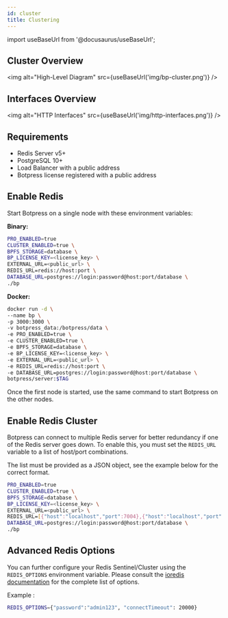 ```yaml
---
id: cluster
title: Clustering
---
```


import useBaseUrl from '@docusaurus/useBaseUrl';

## Cluster Overview

<img alt="High-Level Diagram" src={useBaseUrl('img/bp-cluster.png')} />

## Interfaces Overview

<img alt="HTTP Interfaces" src={useBaseUrl('img/http-interfaces.png')} />

## Requirements

- Redis Server v5+
- PostgreSQL 10+
- Load Balancer with a public address
- Botpress license registered with a public address

## Enable Redis

Start Botpress on a single node with these environment variables:

**Binary:**

```bash
PRO_ENABLED=true
CLUSTER_ENABLED=true \
BPFS_STORAGE=database \
BP_LICENSE_KEY=<license_key> \
EXTERNAL_URL=<public_url> \
REDIS_URL=redis://host:port \
DATABASE_URL=postgres://login:password@host:port/database \
./bp
```

**Docker:**

```bash
docker run -d \
--name bp \
-p 3000:3000 \
-v botpress_data:/botpress/data \
-e PRO_ENABLED=true \
-e CLUSTER_ENABLED=true \
-e BPFS_STORAGE=database \
-e BP_LICENSE_KEY=<license_key> \
-e EXTERNAL_URL=<public_url> \
-e REDIS_URL=redis://host:port \
-e DATABASE_URL=postgres://login:password@host:port/database \
botpress/server:$TAG
```

Once the first node is started, use the same command to start Botpress on the other nodes.

## Enable Redis Cluster

Botpress can connect to multiple Redis server for better redundancy if one of the Redis server goes down. To enable this, you must set the `REDIS_URL` variable to a list of host/port combinations.

The list must be provided as a JSON object, see the example below for the correct format.

```bash
PRO_ENABLED=true
CLUSTER_ENABLED=true \
BPFS_STORAGE=database \
BP_LICENSE_KEY=<license_key> \
EXTERNAL_URL=<public_url> \
REDIS_URL=[{"host":"localhost","port":7004},{"host":"localhost","port":7001},{"host":"localhost","port":7002}]
DATABASE_URL=postgres://login:password@host:port/database \
./bp
```

## Advanced Redis Options

You can further configure your Redis Sentinel/Cluster using the `REDIS_OPTIONS` environment variable. Please consult the [ioredis documentation](https://github.com/luin/ioredis/blob/master/API.md) for the complete list of options.

Example :

```bash
REDIS_OPTIONS={"password":"admin123", "connectTimeout": 20000}
```
